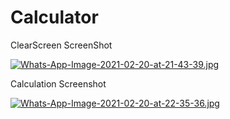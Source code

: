 # Calculator

ClearScreen ScreenShot



[![Whats-App-Image-2021-02-20-at-21-43-39.jpg](https://i.postimg.cc/MpsDb2Mb/Whats-App-Image-2021-02-20-at-21-43-39.jpg)](https://postimg.cc/jD7Pt1hL)



Calculation Screenshot



[![Whats-App-Image-2021-02-20-at-22-35-36.jpg](https://i.postimg.cc/4xCKD8Ck/Whats-App-Image-2021-02-20-at-22-35-36.jpg)](https://postimg.cc/nCkc7Gc0)
